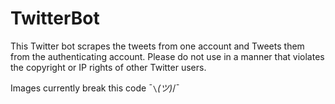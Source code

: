 # TwitterBot
This Twitter bot scrapes the tweets from one account and Tweets them from the authenticating account. Please do not use in a manner that violates the copyright or IP rights of other Twitter users.

Images currently break this code ¯`\`_(ツ)_/¯

